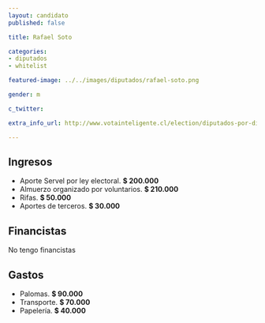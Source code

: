 ```yaml
---
layout: candidato
published: false

title: Rafael Soto 

categories:
- diputados
- whitelist

featured-image: ../../images/diputados/rafael-soto.png

gender: m

c_twitter: 

extra_info_url: http://www.votainteligente.cl/election/diputados-por-distrito-26/rafael-soto-contreras

---
```



## Ingresos


- Aporte Servel por ley electoral. **$ 200.000** 
- Almuerzo organizado por voluntarios. **$ 210.000**
- Rifas. **$ 50.000**
- Aportes de terceros. **$ 30.000**


## Financistas


No tengo financistas


## Gastos


- Palomas. **$ 90.000**
- Transporte. **$ 70.000**
- Papelería. **$ 40.000**


